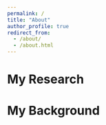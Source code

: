 ```yaml
---
permalink: /
title: "About"
author_profile: true
redirect_from: 
  - /about/
  - /about.html
---
```




My Research
======


My Background
======



